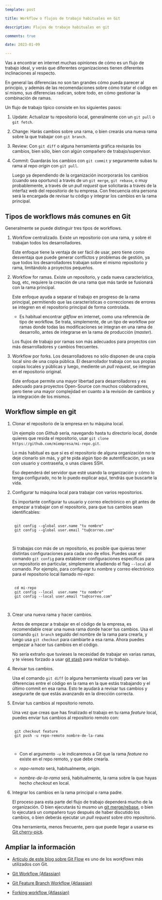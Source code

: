 ```yaml
---
template: post

title: Workflow o flujos de trabajo habituales en Git

description: Flujos de trabajo habituales en git

comments: true

date: 2023-01-09

---
```




Vas a encontrar en internet muchas opiniones de cómo es un flujo de trabajo ideal, y verás que diferentes organizaciones tienen diferentes inclinaciones al respecto.

En general las diferencias no son tan grandes cómo pueda parecer al principio, y además de las recomendaciones sobre cómo tratar el código en sí mismo, sus diferencias radican, sobre todo, en cómo gestionar la combinación de ramas.

Un flujo de trabajo típico consiste en los siguientes pasos:

1. Update: Actualizar tu repositorio local, generalmente con un `git pull` o `git fetch`.
2. Change: Harás cambios sobre una rama, o bien crearás una nueva rama sobre la que trabajar con `git branch`.
3. Review: Con `git diff` o alguna herramienta gráfica revisarás los cambios, bien sólo, bien con algún compañero de trabajo/supervisor.
4. Commit: Guardarás los cambios con `git commit` y seguramente subas tu rama al repo *origin* con `git pull`.

	Luego ya dependiendo de la organización incorporarás los cambios (cuando sea oportuno) a través de un `git merge`, `git rebase`, o muy probablemente, a través de un *pull request* que solicitarás a través de la interfaz web del repositorio de tu empresa. Con frecuencia otra persona será la encargada de revisar tu código y integrar los cambios en la rama principal.


## Tipos de workflows más comunes en Git

Generalmente se puede distinguir tres tipos de workflows.

1. Workflow centralizado. Existe un repositorio con una rama, y sobre él trabajan todos los desarrolladores.

	Este enfoque tiene la ventaja de ser fácil de usar, pero tiene como desventaja que puede generar conflictos y problemas de gestión, ya que todos los desarrolladores trabajan sobre el mismo repositorio y rama, limitándolo a proyectos pequeños.

2. Workflow for ramas. Existe un repositorio, y cada nueva característica, bug, etc, requiere la creación de una rama que más tarde se fusionará con la rama principal.

	Este enfoque ayuda a separar el trabajo en progreso de la rama principal, permitiendo que las características o correcciones de errores se integren en el repositorio principal de forma controlada.

	- Es habitual encontrar *gitflow* en internet, como una referencia de tipo de workflow. Se trata, simplemente, de un tipo de workflow por ramas donde todas las modificaciones se integran en una rama de desarrollo, antes de integrarse en la rama de producción (*master*).

	Los flujos de trabajo por ramas son más adecuados para proyectos con más desarrolladores y cambios frecuentes.

3. Workflow por forks. Los desarrolladores no sólo disponen de una copia local sino de una copia pública. El desarrollador trabaja con sus propias copias locales y públicas y luego, mediente un *pull request*, se integran en el repositorio original.

	Este enfoque permite una mayor libertad para desarrolladores y es adecuado para proyectos Open-Source con muchos colaboradores, pero tiene una mayor complejidad en cuanto a la revisión de cambios y la integración de los mismos.


## Workflow simple en git

1. Clonar el repositorio de la empresa en tu máquina local.

	Un ejemplo con *Github* sería, navegando hasta tu directorio local, donde quieres que resida el repositorio, usar `git clone https://github.com/miempresa/mi-repo.git`.

	Lo más habitual es que si es el repositorio de alguna organización no te deje clonarlo sin más, y *git* te pida algún tipo de autentificación, ya sea con usuario y contraseña, o unas claves SSH.

	Eso dependerá del servidor que esté usando la organización y cómo lo tenga configurado, no te lo puedo explicar aquí, tendrás que buscarte la vida.

2. Configurar tu máquina local para trabajar con varios repositorios.

	Es importante configurar tu usuario y correo electrónico en git antes de empezar a trabajar con el repositorio, para que tus cambios sean identificables:

	<pre>
	<code>
	git config <span class="blue">--global</span> user.name <span class="green">"tu nombre"</span>
	git config <span class="blue">--global</span> user.email <span class="green">"tu@correo.com"</span>
	</code>
	</pre>

	Si trabajas con más de un repositorio, es posible que quieras tener distintas configuraciones para cada uno de ellos. Puedes usar el comando `git config` para establecer configuraciones específicas para un repositorio en particular, simplemente añadiendo el flag `--local` al comando. Por ejemplo, para configurar tu nombre y correo electrónico para el repositorio local llamado *mi-repo*:

	<pre>
	<code>
	cd <span class="green">mi-repo</span>
	git config <span class="blue">--local </span> user.name <span class="green">"tu nombre"</span>
	git config <span class="blue">--local</span> user.email <span class="green">"tu@correo.com"</span>
	</code>
	</pre>

3. Crear una nueva rama y hacer cambios.

	Antes de empezar a trabajar en el código de la empresa, es recomendable crear una nueva rama donde hacer tus cambios. Usa el comando `git branch` seguido del nombre de la rama para crearla, y luego usa `git checkout` para cambiarte a esa rama. Ahora puedes empezar a hacer tus cambios en el código.

	No sería extraño que tuvieses la necesidad de trabajar en varias ramas, y te vieses forzado a usar [git stash](https://iagovar.com/git/git-stash) para realizar tu trabajo.

4. Revisar tus cambios.

	Usa el comando `git diff` (o alguna herramienta visual) para ver las diferencias entre el código en la rama en la que estás trabajando y el último commit en esa rama. Esto te ayudará a revisar tus cambios y asegurarte de que estás avanzando en la dirección correcta.

5. Enviar tus cambios al repositorio remoto.

	Una vez que creas que has finalizado el trabajo en tu rama *feature* local, puedes enviar tus cambios al repositorio remoto con:

	<pre>
	<code>
	git <span class="blue">checkout</span> <span class="green">feature</span>
	git <span class="blue">push</span> <span class="pink">-u</span> <span class="pink">repo-remoto</span> <span class="green">nombre-de-la-rama</span>
	</code>
	</pre>

	- Con el argumento `-u` le indicaremos a Git que la rama *feature* no existe en el repo remoto, y que debe crearla.

	- *repo-remoto* será, habitualmente, *origin*.
	- *nombre-de-la-rama* será, habitualmente, la rama sobre la que hayas hecho *checkout* en local.


6. Integrar los cambios en la rama principal o rama padre.

	El proceso para esta parte del flujo de trabajo dependerá mucho de la organización. O bien ejecutarás tú musmo un [git merge/rebase](https://iagovar.com/git/git-merge-rebase), o bien lo ejecutará un compañero tuyo después de haber discutido los cambios, o bien deberás ejecutar un *pull request* sobre otro repositorio.

	Otra herramienta, menos frecuente, pero que puede llegar a usarse es [Git cherry-pick](https://iagovar.com/git/git-scherry-pick).


## Ampliar la información

- [Artículo de este blog sobre Git Flow](https://iagovar.com/git/git-flow) es uno de los *workflows* más utilizados con Git.

- [Git Workflow (Atlassian)](https://www.atlassian.com/git/tutorials/comparing-workflows)
- [Git Feature Branch Workflow (Atlassian)](https://www.atlassian.com/git/tutorials/comparing-workflows/feature-branch-workflow)
- [Forking workflow (Atlassian)](https://www.atlassian.com/git/tutorials/comparing-workflows/forking-workflow)
